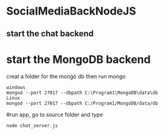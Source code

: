 # SocialMediaBackNodeJS

## start the chat backend 
    
# start the MongoDB backend
creat a folder for the mongo db then run mongo

    windows
    mongod --port 27017 --dbpath C:\Program1\MongoDB\data\db
    Linux
    mongod --port 27017 --dbpath C:/Program1/MongoDB/data/db
    
#run app, go to source folder and type
 
    node chat_server.js